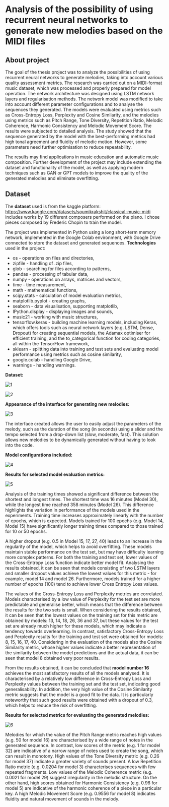 # Analysis of the possibility of using recurrent neural networks to generate new melodies based on the MIDI files

## About project

The goal of the thesis project was to analyze the possibilities of using recurrent neural networks to generate melodies, 
taking into account various quality assessment metrics. The research was carried out on a MIDI-format music dataset, 
which was processed and properly prepared for model operation. The network architecture was designed using LSTM network 
layers and regularisation methods. The network model was modified to take into account different parameter configurations 
and to analyse the sequences they generated. The models were evaluated using metrics such as Cross-Entropy Loss, Perplexity 
and Cosine Similarity, and the melodies using metrics such as Pitch Range, Tone Diversity, Repetition Ratio, Melodic Coherence, 
Harmonic Consistency and Melodic Movement Score. The results were subjected to detailed analysis. The study showed that the 
sequence generated by the model with the best-performing metrics had high tonal agreement and fluidity of melodic motion. 
However, some parameters need further optimisation to reduce repeatability. 

The results may find applications in music education and automatic music composition. Further development of the project may include extending the dataset and functionality of the model, as well as applying modern techniques such as GAN or GPT models to improve the quality of the generated melodies and eliminate overfitting.

## Dataset
The **dataset** used is from the kaggle platform:
https://www.kaggle.com/datasets/soumikrakshit/classical-music-midi includes works by 19 different composers performed on the piano. 
I chose pieces composed by Frederic Chopin to train the model.

The project was implemented in Python using a long short-term memory network, implemented in the Google Colab environment, with Google Drive connected to store the dataset and generated sequences. **Technologies** used in the project:
- os - operations on files and directories,
- zipfile - handling of .zip files,
- glob - searching for files according to patterns,
- pandas - processing of tabular data,
- numpy - operations on arrays, matrices and vectors,
- time - time measurement,
- math - mathematical functions,
- scipy.stats - calculation of model evaluation metrics,
- matplotlib.pyplot - creating graphs,
- seaborn - data visualisation, supporting matplotlib,
- IPython.display - displaying images and sounds,
- music21 - working with music structures,
- tensorflow.keras - building machine learning models, including Keras, which offers tools such as neural network layers (e.g. LSTM, Dense, Dropout) for creating sequential models, the Adamax optimiser for efficient training, and the to_categorical function for coding categories, all within the TensorFlow framework,
- sklearn - splitting data into training and test sets and evaluating model performance using metrics such as cosine similarity,
- google.colab - handling Google Drive,
- warnings - handling warnings.
   
**Dataset:**

![1](./images/used_dataset.jpg)

![2](./images/melodies_used.jpg)

**Appearance of the interface for generating new melodies:**

![3](./images/interface.jpg)

The interface created allows the user to easily adjust the parameters of the melody, such as the duration of the song (in seconds) using a slider and the tempo selected from a drop-down list (slow, moderate, fast). This solution allows new melodies to be dynamically generated without having to look into the code.

**Model configurations included:**

![4](./images/melody_evaluation_metrics.jpg)

**Results for selected model evaluation metrics:**

![5](./images/model_evaluation_metrics.jpg)

Analysis of the training times showed a significant difference between the shortest and longest times. The shortest time was 16 minutes (Model 30), while the longest time reached 358 minutes (Model 26). This difference highlights the variation in performance of the models used in the experiments. Training time increases approximately linearly with the number of epochs, which is expected. Models trained for 100 epochs (e.g. Model 14, Model 15) have significantly longer training times compared to those trained for 10 or 50 epochs.

A higher dropout (e.g. 0.5 in Model 15, 17, 27, 40) leads to an increase in the regularity of the model, which helps to avoid overfitting. These models maintain stable performance on the test set, but may have difficulty learning more complex patterns.
For both the training and test set, lower values of the Cross-Entropy Loss function indicate better model fit. Analysing the results obtained, it can be seen that models consisting of two LSTM layers and smaller dropout values achieve the lowest values for this metric - for example, model 14 and model 26. Furthermore, models trained for a higher number of epochs (100) tend to achieve lower Cross Entropy Loss values.

The values of the Cross-Entropy Loss and Perplexity metrics are correlated. Models characterised by a low value of Perplexity for the test set are more predictable and generalise better, which means that the difference between the results for the two sets is small.
When considering the results obtained, it can be seen that the lowest values on the training set for this metric are obtained by models: 13, 14, 18, 26, 36 and 37, but these values for the test set are already much higher for these models, which may indicate a tendency towards overlearning. In contrast, satisfactory Cross-Entropy Loss and Perplexity results for the training and test set were obtained for models: 8, 15, 16, 17, 40. Considering in the evaluation of the models also the Cosine Similarity metric, whose higher values indicate a better representation of the similarity between the model predictions and the actual data, it can be seen that model 8 obtained very poor results.

From the results obtained, it can be concluded that **model number 16** achieves the most satisfactory results of all the models analysed. It is characterised by a relatively low difference in Cross-Entropy Loss and Perplexity values between the training set and the test set, indicating good generalisability. In addition, the very high value of the Cosine Similarity metric suggests that the model is a good fit to the data. It is particularly noteworthy that such good results were obtained with a dropout of 0.3, which helps to reduce the risk of overfitting.

**Results for selected metrics for evaluating the generated melodies:**

![6](./images/melody_evaluation_metrics.jpg)

Melodies for which the value of the Pitch Range metric reaches high values (e.g. 50 for model 16) are characterised by a wide range of notes in the generated sequence. In contrast, low scores of the metric (e.g. 1 for model 32) are indicative of a narrow range of notes used to create the song, which can result in monotony. High values of the Tone Diversity metric (e.g. 0.26 for model 37) indicate a greater variety of sounds present. A low Repetition Ratio metric (e.g. 0.0204 for model 3) characterises sequences with few repeated fragments. Low values of the Melodic Coherence metric (e.g. 0.0021 for model 29) suggest irregularity in the melodic structure. On the other hand, high scores obtained for Harmonic Consistency (e.g. 0.96 for model 5) are indicative of the harmonic coherence of a piece in a particular key. A high Melodic Movement Score (e.g. 0.9556 for model 8) indicates fluidity and natural movement of sounds in the melody.

